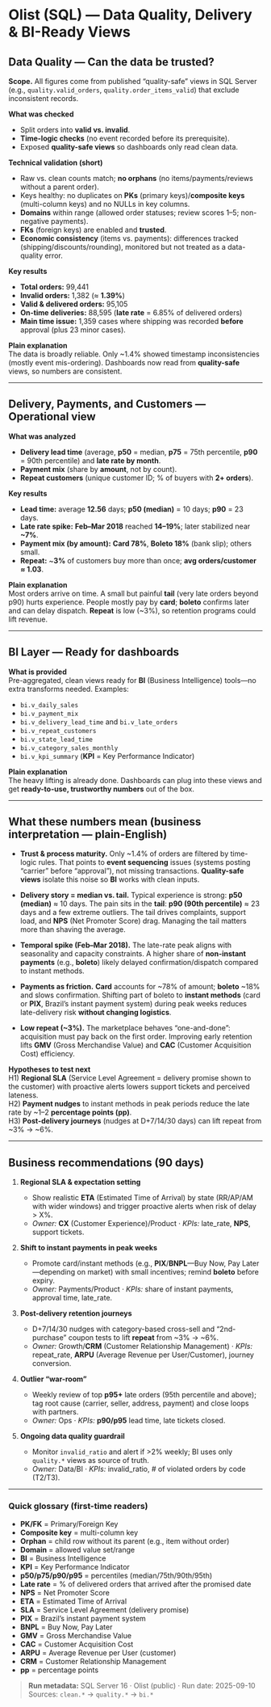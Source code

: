 # Olist (SQL) — Data Quality, Delivery & BI-Ready Views

## Data Quality — Can the data be trusted?
**Scope.** All figures come from published “quality-safe” views in SQL Server (e.g., `quality.valid_orders`, `quality.order_items_valid`) that exclude inconsistent records.

**What was checked**
- Split orders into **valid vs. invalid**.
- **Time-logic checks** (no event recorded before its prerequisite).
- Exposed **quality-safe views** so dashboards only read clean data.

**Technical validation (short)**
- Raw vs. clean counts match; **no orphans** (no items/payments/reviews without a parent order).
- Keys healthy: no duplicates on **PKs** (primary keys)/**composite keys** (multi-column keys) and no NULLs in key columns.
- **Domains** within range (allowed order statuses; review scores 1–5; non-negative payments).
- **FKs** (foreign keys) are enabled and **trusted**.
- **Economic consistency** (items vs. payments): differences tracked (shipping/discounts/rounding), monitored but not treated as a data-quality error.

**Key results**
- **Total orders:** 99,441  
- **Invalid orders:** 1,382 (≈ **1.39%**)  
- **Valid & delivered orders:** 95,105  
- **On-time deliveries:** 88,595 (**late rate** = 6.85% of delivered orders)  
- **Main time issue:** 1,359 cases where shipping was recorded **before** approval (plus 23 minor cases).

**Plain explanation**  
The data is broadly reliable. Only ~1.4% showed timestamp inconsistencies (mostly event mis-ordering). Dashboards now read from **quality-safe** views, so numbers are consistent.

---

## Delivery, Payments, and Customers — Operational view
**What was analyzed**
- **Delivery lead time** (average, **p50** = median, **p75** = 75th percentile, **p90** = 90th percentile) and **late rate by month**.  
- **Payment mix** (share by **amount**, not by count).  
- **Repeat customers** (unique customer ID; % of buyers with **2+ orders**).

**Key results**
- **Lead time:** average **12.56** days; **p50 (median)** = 10 days; **p90** = 23 days.  
- **Late rate spike:** **Feb–Mar 2018** reached **14–19%**; later stabilized near **~7%**.  
- **Payment mix (by amount):** **Card 78%**, **Boleto 18%** (bank slip); others small.  
- **Repeat:** ~**3%** of customers buy more than once; **avg orders/customer ≈ 1.03**.

**Plain explanation**  
Most orders arrive on time. A small but painful **tail** (very late orders beyond p90) hurts experience. People mostly pay by **card**; **boleto** confirms later and can delay dispatch. **Repeat** is low (~3%), so retention programs could lift revenue.

---

## BI Layer — Ready for dashboards
**What is provided**  
Pre-aggregated, clean views ready for **BI** (Business Intelligence) tools—no extra transforms needed. Examples:
- `bi.v_daily_sales`
- `bi.v_payment_mix`
- `bi.v_delivery_lead_time` and `bi.v_late_orders`
- `bi.v_repeat_customers`
- `bi.v_state_lead_time`
- `bi.v_category_sales_monthly`
- `bi.v_kpi_summary` (**KPI** = Key Performance Indicator)

**Plain explanation**  
The heavy lifting is already done. Dashboards can plug into these views and get **ready-to-use, trustworthy numbers** out of the box.

---

## What these numbers mean (business interpretation — plain-English)

- **Trust & process maturity.** Only ~1.4% of orders are filtered by time-logic rules. That points to **event sequencing** issues (systems posting “carrier” before “approval”), not missing transactions. **Quality-safe views** isolate this noise so **BI** works with clean inputs.

- **Delivery story = median vs. tail.** Typical experience is strong: **p50 (median)** ≈ 10 days. The pain sits in the **tail**: **p90 (90th percentile)** ≈ 23 days and a few extreme outliers. The tail drives complaints, support load, and **NPS** (Net Promoter Score) drag. Managing the tail matters more than shaving the average.

- **Temporal spike (Feb–Mar 2018).** The late-rate peak aligns with seasonality and capacity constraints. A higher share of **non-instant payments** (e.g., **boleto**) likely delayed confirmation/dispatch compared to instant methods.

- **Payments as friction.** **Card** accounts for ~78% of amount; **boleto** ~18% and slows confirmation. Shifting part of boleto to **instant methods** (card or **PIX**, Brazil’s instant payment system) during peak weeks reduces late-delivery risk **without changing logistics**.

- **Low repeat (~3%).** The marketplace behaves “one-and-done”: acquisition must pay back on the first order. Improving early retention lifts **GMV** (Gross Merchandise Value) and **CAC** (Customer Acquisition Cost) efficiency.

**Hypotheses to test next**  
H1) **Regional SLA** (Service Level Agreement = delivery promise shown to the customer) with proactive alerts lowers support tickets and perceived lateness.  
H2) **Payment nudges** to instant methods in peak periods reduce the late rate by ~1–2 **percentage points (pp)**.  
H3) **Post-delivery journeys** (nudges at D+7/14/30 days) can lift repeat from ~3% → ~6%.

---

## Business recommendations (90 days)

1) **Regional SLA & expectation setting**  
   - Show realistic **ETA** (Estimated Time of Arrival) by state (RR/AP/AM with wider windows) and trigger proactive alerts when risk of delay > X%.  
   - *Owner:* **CX** (Customer Experience)/Product · *KPIs:* late_rate, **NPS**, support tickets.

2) **Shift to instant payments in peak weeks**  
   - Promote card/instant methods (e.g., **PIX**/**BNPL**—Buy Now, Pay Later—depending on market) with small incentives; remind **boleto** before expiry.  
   - *Owner:* Payments/Product · *KPIs:* share of instant payments, approval time, late_rate.

3) **Post-delivery retention journeys**  
   - D+7/14/30 nudges with category-based cross-sell and “2nd-purchase” coupon tests to lift **repeat** from ~3% → ~6%.  
   - *Owner:* Growth/**CRM** (Customer Relationship Management) · *KPIs:* repeat_rate, **ARPU** (Average Revenue per User/Customer), journey conversion.

4) **Outlier “war-room”**  
   - Weekly review of top **p95+** late orders (95th percentile and above); tag root cause (carrier, seller, address, payment) and close loops with partners.  
   - *Owner:* Ops · *KPIs:* **p90/p95** lead time, late tickets closed.

5) **Ongoing data quality guardrail**  
   - Monitor `invalid_ratio` and alert if >2% weekly; BI uses only `quality.*` views as source of truth.  
   - *Owner:* Data/BI · *KPIs:* invalid_ratio, # of violated orders by code (T2/T3).

---

### Quick glossary (first-time readers)
- **PK/FK** = Primary/Foreign Key  
- **Composite key** = multi-column key  
- **Orphan** = child row without its parent (e.g., item without order)  
- **Domain** = allowed value set/range  
- **BI** = Business Intelligence  
- **KPI** = Key Performance Indicator  
- **p50/p75/p90/p95** = percentiles (median/75th/90th/95th)  
- **Late rate** = % of delivered orders that arrived after the promised date  
- **NPS** = Net Promoter Score  
- **ETA** = Estimated Time of Arrival  
- **SLA** = Service Level Agreement (delivery promise)  
- **PIX** = Brazil’s instant payment system  
- **BNPL** = Buy Now, Pay Later  
- **GMV** = Gross Merchandise Value  
- **CAC** = Customer Acquisition Cost  
- **ARPU** = Average Revenue per User (customer)  
- **CRM** = Customer Relationship Management  
- **pp** = percentage points

> **Run metadata:** SQL Server 16 · Olist (public) · Run date: 2025-09-10  
> Sources: `clean.*` → `quality.*` → `bi.*`






